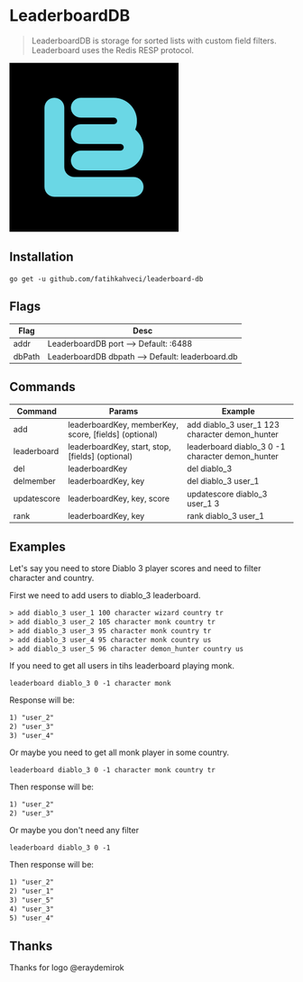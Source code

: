# LeaderboardDB
> LeaderboardDB is storage for sorted lists with custom field filters. Leaderboard uses the Redis RESP protocol.

![LeaderboardDB Logo](https://github.com/fatihkahveci/leaderboard-db/blob/master/300x300.png)

## Installation
```
go get -u github.com/fatihkahveci/leaderboard-db
```
## Flags

| Flag        | Desc           | 
| ------------- |-------------| 
| addr | LeaderboardDB port --> Default: :6488 | 
| dbPath | LeaderboardDB dbpath --> Default: leaderboard.db | 

## Commands 

| Command | Params | Example |
| ------ | ------ |----------- |
| add   | leaderboardKey, memberKey, score, [fields] (optional) | add diablo_3 user_1 123 character demon_hunter |
| leaderboard | leaderboardKey, start, stop, [fields] (optional) | leaderboard diablo_3 0 -1 character demon_hunter |
| del    | leaderboardKey | del diablo_3 |
| delmember    | leaderboardKey, key | del diablo_3 user_1 |
| updatescore    | leaderboardKey, key, score | updatescore diablo_3 user_1 3 |
| rank    | leaderboardKey, key | rank diablo_3 user_1 |

## Examples
Let's say you need to store Diablo 3 player scores and need to filter character and country.

First we need to add users to diablo_3 leaderboard.
```
> add diablo_3 user_1 100 character wizard country tr
> add diablo_3 user_2 105 character monk country tr
> add diablo_3 user_3 95 character monk country tr
> add diablo_3 user_4 95 character monk country us
> add diablo_3 user_5 96 character demon_hunter country us
```

If you need to get all users in tihs leaderboard playing monk.
```
leaderboard diablo_3 0 -1 character monk
```
Response will be:

```
1) "user_2"
2) "user_3"
3) "user_4"
```

Or maybe you need to get all monk player in some country.

```
leaderboard diablo_3 0 -1 character monk country tr
```

Then response will be:

```
1) "user_2"
2) "user_3"
```

Or maybe you don't need any filter

```
leaderboard diablo_3 0 -1
```

Then response will be:

```
1) "user_2"
2) "user_1"
3) "user_5"
4) "user_3"
5) "user_4"
```

## Thanks

Thanks for logo @eraydemirok
